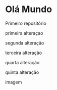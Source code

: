 # Olá Mundo
 Primeiro repositório

 primeira alteraçao

segunda alteração

terceira alteração

quarta alteração

quinta alteração

imagem



 